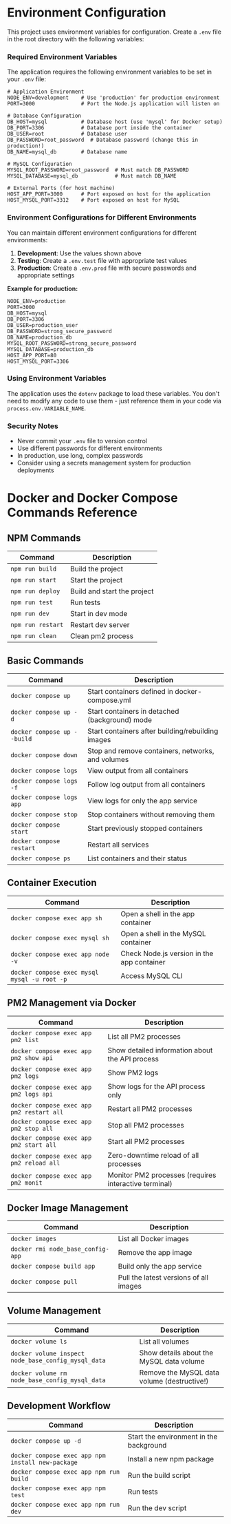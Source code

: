 # Environment Configuration

This project uses environment variables for configuration. Create a `.env` file in the root directory with the following variables:

### Required Environment Variables

The application requires the following environment variables to be set in your `.env` file:

```
# Application Environment
NODE_ENV=development    # Use 'production' for production environment
PORT=3000               # Port the Node.js application will listen on

# Database Configuration
DB_HOST=mysql           # Database host (use 'mysql' for Docker setup)
DB_PORT=3306            # Database port inside the container
DB_USER=root            # Database user
DB_PASSWORD=root_password  # Database password (change this in production!)
DB_NAME=mysql_db        # Database name

# MySQL Configuration
MYSQL_ROOT_PASSWORD=root_password  # Must match DB_PASSWORD
MYSQL_DATABASE=mysql_db            # Must match DB_NAME

# External Ports (for host machine)
HOST_APP_PORT=3000      # Port exposed on host for the application
HOST_MYSQL_PORT=3312    # Port exposed on host for MySQL
```

### Environment Configurations for Different Environments

You can maintain different environment configurations for different environments:

1. **Development**: Use the values shown above
2. **Testing**: Create a `.env.test` file with appropriate test values
3. **Production**: Create a `.env.prod` file with secure passwords and appropriate settings

**Example for production:**

```
NODE_ENV=production
PORT=3000
DB_HOST=mysql
DB_PORT=3306
DB_USER=production_user
DB_PASSWORD=strong_secure_password
DB_NAME=production_db
MYSQL_ROOT_PASSWORD=strong_secure_password
MYSQL_DATABASE=production_db
HOST_APP_PORT=80
HOST_MYSQL_PORT=3306
```

### Using Environment Variables

The application uses the `dotenv` package to load these variables. You don't need to modify any code to use them - just reference them in your code via `process.env.VARIABLE_NAME`.

### Security Notes

- Never commit your `.env` file to version control
- Use different passwords for different environments
- In production, use long, complex passwords
- Consider using a secrets management system for production deployments


# Docker and Docker Compose Commands Reference

## NPM Commands

| Command | Description |
|---------|-------------|
| `npm run build` | Build the project |
| `npm run start` | Start the project |
| `npm run deploy` | Build and start the project|
| `npm run test` | Run tests |
| `npm run dev` | Start in dev mode |
| `npm run restart` | Restart dev server |
| `npm run clean` | Clean pm2 process |

## Basic Commands

| Command | Description |
|---------|-------------|
| `docker compose up` | Start containers defined in docker-compose.yml |
| `docker compose up -d` | Start containers in detached (background) mode |
| `docker compose up --build` | Start containers after building/rebuilding images |
| `docker compose down` | Stop and remove containers, networks, and volumes |
| `docker compose logs` | View output from all containers |
| `docker compose logs -f` | Follow log output from all containers |
| `docker compose logs app` | View logs for only the app service |
| `docker compose stop` | Stop containers without removing them |
| `docker compose start` | Start previously stopped containers |
| `docker compose restart` | Restart all services |
| `docker compose ps` | List containers and their status |

## Container Execution

| Command | Description |
|---------|-------------|
| `docker compose exec app sh` | Open a shell in the app container |
| `docker compose exec mysql sh` | Open a shell in the MySQL container |
| `docker compose exec app node -v` | Check Node.js version in the app container |
| `docker compose exec mysql mysql -u root -p` | Access MySQL CLI |

## PM2 Management via Docker

| Command | Description |
|---------|-------------|
| `docker compose exec app pm2 list` | List all PM2 processes |
| `docker compose exec app pm2 show api` | Show detailed information about the API process |
| `docker compose exec app pm2 logs` | Show PM2 logs |
| `docker compose exec app pm2 logs api` | Show logs for the API process only |
| `docker compose exec app pm2 restart all` | Restart all PM2 processes |
| `docker compose exec app pm2 stop all` | Stop all PM2 processes |
| `docker compose exec app pm2 start all` | Start all PM2 processes |
| `docker compose exec app pm2 reload all` | Zero-downtime reload of all processes |
| `docker compose exec app pm2 monit` | Monitor PM2 processes (requires interactive terminal) |

## Docker Image Management

| Command | Description |
|---------|-------------|
| `docker images` | List all Docker images |
| `docker rmi node_base_config-app` | Remove the app image |
| `docker compose build app` | Build only the app service |
| `docker compose pull` | Pull the latest versions of all images |

## Volume Management

| Command | Description |
|---------|-------------|
| `docker volume ls` | List all volumes |
| `docker volume inspect node_base_config_mysql_data` | Show details about the MySQL data volume |
| `docker volume rm node_base_config_mysql_data` | Remove the MySQL data volume (destructive!) |

## Development Workflow

| Command | Description |
|---------|-------------|
| `docker compose up -d` | Start the environment in the background |
| `docker compose exec app npm install new-package` | Install a new npm package |
| `docker compose exec app npm run build` | Run the build script |
| `docker compose exec app npm test` | Run tests |
| `docker compose exec app npm run dev` | Run the dev script |